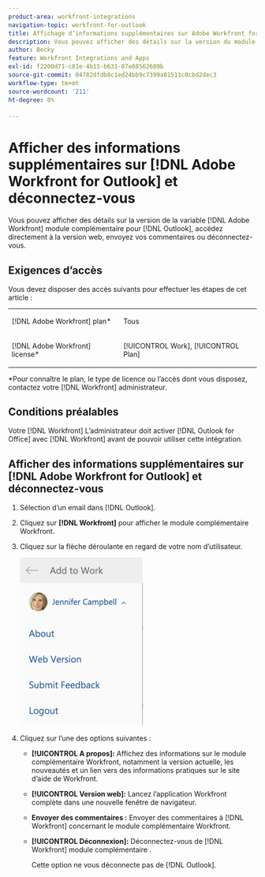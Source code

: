```yaml
---
product-area: workfront-integrations
navigation-topic: workfront-for-outlook
title: Affichage d’informations supplémentaires sur Adobe Workfront for Outlook et déconnexion
description: Vous pouvez afficher des détails sur la version du module complémentaire Adobe Workfront pour Outlook, accéder directement à la version web, envoyer des commentaires ou vous déconnecter.
author: Becky
feature: Workfront Integrations and Apps
exl-id: f2200d71-c81e-4b15-b631-07e08562609b
source-git-commit: 04782dfdb8c1ed24bb9c7399a01511c0cbd2dec3
workflow-type: tm+mt
source-wordcount: '211'
ht-degree: 0%

---
```


# Afficher des informations supplémentaires sur [!DNL Adobe Workfront for Outlook] et déconnectez-vous

Vous pouvez afficher des détails sur la version de la variable [!DNL Adobe Workfront] module complémentaire pour [!DNL Outlook], accédez directement à la version web, envoyez vos commentaires ou déconnectez-vous.

## Exigences d’accès

Vous devez disposer des accès suivants pour effectuer les étapes de cet article :

<table style="table-layout:auto"> 
 <col> 
 <col> 
 <tbody> 
  <tr> 
   <td role="rowheader">[!DNL Adobe Workfront] plan*</td> 
   <td> <p>Tous</p> </td> 
  </tr> 
  <tr> 
   <td role="rowheader">[!DNL Adobe Workfront] license*</td> 
   <td> <p>[!UICONTROL Work], [!UICONTROL Plan]</p> </td> 
  </tr> 
 </tbody> 
</table>

&#42;Pour connaître le plan, le type de licence ou l’accès dont vous disposez, contactez votre [!DNL Workfront] administrateur.

## Conditions préalables

Votre [!DNL Workfront] L’administrateur doit activer [!DNL Outlook for Office] avec [!DNL Workfront] avant de pouvoir utiliser cette intégration.

## Afficher des informations supplémentaires sur [!DNL Adobe Workfront for Outlook] et déconnectez-vous

1. Sélection d’un email dans [!DNL Outlook].
1. Cliquez sur **[!DNL Workfront]** pour afficher le module complémentaire Workfront.
1. Cliquez sur la flèche déroulante en regard de votre nom d’utilisateur.

   ![perspectives_additional_information_for_the_app.png](assets/outlook-additional-information-for-the-app-249x341.png)

1. Cliquez sur l’une des options suivantes :

   * **[!UICONTROL A propos]:** Affichez des informations sur le module complémentaire Workfront, notamment la version actuelle, les nouveautés et un lien vers des informations pratiques sur le site d’aide de Workfront.
   * **[!UICONTROL Version web]:** Lancez l’application Workfront complète dans une nouvelle fenêtre de navigateur.
   * **Envoyer des commentaires :** Envoyer des commentaires à [!DNL Workfront] concernant le module complémentaire Workfront.
   * **[!UICONTROL Déconnexion]:** Déconnectez-vous de [!DNL Workfront] module complémentaire .

      Cette option ne vous déconnecte pas de [!DNL Outlook].
